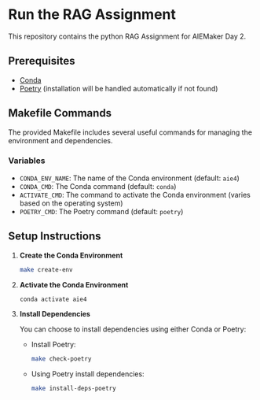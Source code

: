 # Run the RAG Assignment

This repository contains the python RAG Assignment for AIEMaker Day 2.

## Prerequisites

-   [Conda](https://docs.conda.io/projects/conda/en/latest/user-guide/install/index.html)
-   [Poetry](https://python-poetry.org/docs/#installation) (installation will be handled automatically if not found)

## Makefile Commands

The provided Makefile includes several useful commands for managing the environment and dependencies.

### Variables

-   `CONDA_ENV_NAME`: The name of the Conda environment (default: `aie4`)
-   `CONDA_CMD`: The Conda command (default: `conda`)
-   `ACTIVATE_CMD`: The command to activate the Conda environment (varies based on the operating system)
-   `POETRY_CMD`: The Poetry command (default: `poetry`)

## Setup Instructions

1. **Create the Conda Environment**

    ```sh
    make create-env
    ```

2. **Activate the Conda Environment**

    ```sh
    conda activate aie4
    ```

3. **Install Dependencies**

    You can choose to install dependencies using either Conda or Poetry:

    - Install Poetry:

        ```sh
        make check-poetry
        ```

    - Using Poetry install dependencies:

        ```sh
        make install-deps-poetry
        ```
